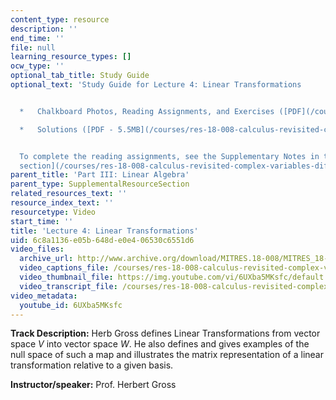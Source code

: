 ```yaml
---
content_type: resource
description: ''
end_time: ''
file: null
learning_resource_types: []
ocw_type: ''
optional_tab_title: Study Guide
optional_text: 'Study Guide for Lecture 4: Linear Transformations


  *   Chalkboard Photos, Reading Assignments, and Exercises ([PDF](/courses/res-18-008-calculus-revisited-complex-variables-differential-equations-and-linear-algebra-fall-2011/resources/mitres_18_008_partiii_lec04))

  *   Solutions ([PDF - 5.5MB](/courses/res-18-008-calculus-revisited-complex-variables-differential-equations-and-linear-algebra-fall-2011/resources/mitres_18_008_partiii_sol04))


  To complete the reading assignments, see the Supplementary Notes in the [Study Materials
  section](/courses/res-18-008-calculus-revisited-complex-variables-differential-equations-and-linear-algebra-fall-2011/pages/study-materials).'
parent_title: 'Part III: Linear Algebra'
parent_type: SupplementalResourceSection
related_resources_text: ''
resource_index_text: ''
resourcetype: Video
start_time: ''
title: 'Lecture 4: Linear Transformations'
uid: 6c8a1136-e05b-648d-e0e4-06530c6551d6
video_files:
  archive_url: http://www.archive.org/download/MITRES.18-008/MITRES_18-008_Part3_lec4_300k.mp4
  video_captions_file: /courses/res-18-008-calculus-revisited-complex-variables-differential-equations-and-linear-algebra-fall-2011/bc8f9c17c4f15db2ad4b94b8caef81b1_6UXba5MKsfc.vtt
  video_thumbnail_file: https://img.youtube.com/vi/6UXba5MKsfc/default.jpg
  video_transcript_file: /courses/res-18-008-calculus-revisited-complex-variables-differential-equations-and-linear-algebra-fall-2011/6b0f0b231ded9fe9ee1ff21612731911_6UXba5MKsfc.pdf
video_metadata:
  youtube_id: 6UXba5MKsfc
---
```


**Track Description:** Herb Gross defines Linear Transformations from vector space _V_ into vector space _W_. He also defines and gives examples of the null space of such a map and illustrates the matrix representation of a linear transformation relative to a given basis.

**Instructor/speaker:** Prof. Herbert Gross

